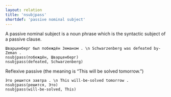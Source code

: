 ```yaml
---
layout: relation
title: 'nsubjpass'
shortdef: 'passive nominal subject'
---
```


A passive nominal subject is a noun phrase which is the syntactic
subject of a passive clause.

~~~ sdparse
Шварценберг был побеждён Земаном . \n Schwarzenberg was defeated by-Zeman .
nsubjpass(побеждён, Шварценберг)
nsubjpass(defeated, Schwarzenberg)
~~~

Reflexive passive (the meaning is “This will be solved tomorrow.”)

~~~ sdparse
Это решится завтра . \n This will-be-solved tomorrow .
nsubjpass(решится, Это)
nsubjpass(will-be-solved, This)
~~~

